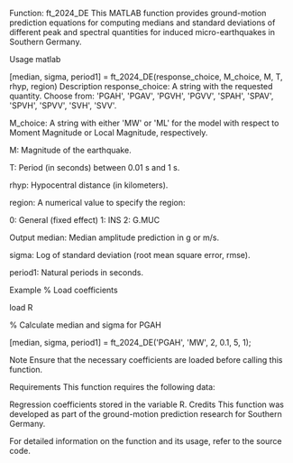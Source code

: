 Function: ft_2024_DE
This MATLAB function provides ground-motion prediction equations for computing medians and standard deviations of different peak and spectral quantities for induced micro-earthquakes in Southern Germany.

Usage
matlab

[median, sigma, period1] = ft_2024_DE(response_choice, M_choice, M, T, rhyp, region)
Description
response_choice: A string with the requested quantity. Choose from: 'PGAH', 'PGAV', 'PGVH', 'PGVV', 'SPAH', 'SPAV', 'SPVH', 'SPVV', 'SVH', 'SVV'.

M_choice: A string with either 'MW' or 'ML' for the model with respect to Moment Magnitude or Local Magnitude, respectively.

M: Magnitude of the earthquake.

T: Period (in seconds) between 0.01 s and 1 s.

rhyp: Hypocentral distance (in kilometers).

region: A numerical value to specify the region:

0: General (fixed effect)
1: INS
2: G.MUC

Output
median: Median amplitude prediction in g or m/s.

sigma: Log of standard deviation (root mean square error, rmse).

period1: Natural periods in seconds.

Example
% Load coefficients

load R

% Calculate median and sigma for PGAH

[median, sigma, period1] = ft_2024_DE('PGAH', 'MW', 2, 0.1, 5, 1);


Note
Ensure that the necessary coefficients are loaded before calling this function.

Requirements
This function requires the following data:

Regression coefficients stored in the variable R.
Credits
This function was developed as part of the ground-motion prediction research for Southern Germany.

For detailed information on the function and its usage, refer to the source code.
